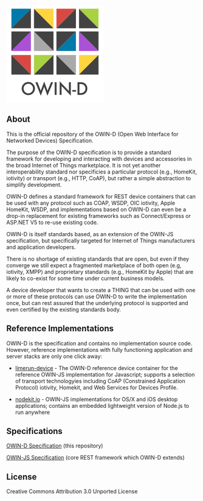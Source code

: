 [![OWIN-D](./owin-d.png)](http://owind.org)
## About

This is the official repository of the OWIN-D (Open Web Interface for Networked Devices) Specification. 

The purpose of the OWIN-D specification is to provide a standard framework for developing and interacting with devices and accessories in the broad Internet of Things marketplace.     It is not yet another interoperability standard nor specificies a particular protocol (e.g., HomeKit, iotivity) or transport (e.g., HTTP, CoAP), but rather a simple abstraction to simplify development.

OWIN-D defines a standard framework for REST device containers that can be used with any protocol such as COAP, WSDP, OIC iotivity, Apple HomeKit, WSDP, and implementations based  on OWIN-D can even be a drop-in replacement for existing frameworks such as Connect/Express or ASP.NET V5 to re-use existing code.

OWIN-D is itself standards based, as an extension of the OWIN-JS specification, but specifically targeted for Internet of Things manufacturers and application developers.

There is no shortage of existing standards that are open, but even if they converge we still expect a fragmented marketplace of both open (e.g, iotivity, XMPP) and proprietary standards (e.g., HomeKit by Apple) that are likely to co-exist for some time under current business models.   

A device developer that wants to create a THING that can be used with one or more of these protocols can use OWIN-D to write the implementation once, but can rest assured that the underlying protocol is supported and even certified by the existing standards body.

## Reference Implementations

OWIN-D is the specification and contains no implementation source code.   However, reference implementations with fully functioning application and server stacks are only one click away:

* [limerun-device](http://limerun.com) - The OWIN-D reference device container for the reference OWIN-JS implementation for Javascript;  supports a selection of transport technologyies including CoAP (Constrained Application Protocol) iotivity, Homekit, and Web Services for Devices Profile.

* [nodekit.io](http://nodekit.io) - OWIN-JS implementations for OS/X and iOS desktop applications;  contains an embedded lightweight version of Node.js to run anywhere 


## Specifications
[OWIN-D Specification](./Specification.md)  (this repository)

[OWIN-JS Specification](http://owinjs.org)  (core REST framework which OWIN-D extends)

## License
Creative Commons Attribution 3.0 Unported License